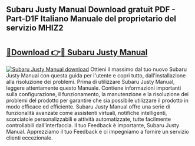 ## Subaru Justy Manual Download gratuit PDF - Part-D1F Italiano Manuale del proprietario del servizio MHIZ2

# <h2><a href="http://dfafwsr.blite.top/?on=Subaru+Justy+Manual">🔗Download 👉🔴 Subaru Justy Manual</a></h2>

[![Subaru Justy Manual download](https://i.imgur.com/lujVjoI.png)](http://dfafwsr.blite.top/?on=Subaru+Justy+Manual)
Ottieni il massimo dal tuo nuovo Subaru Justy Manual con questa guida per l'utente e copri tutto, dall'installazione alla risoluzione dei problemi. Prima di utilizzare Subaru Justy Manual, leggere attentamente questo Manuale. Contiene informazioni importanti sulla configurazione, il funzionamento, la manutenzione e la risoluzione dei problemi del prodotto per garantire che sia possibile utilizzare il prodotto in modo efficace ed efficiente. Subaru Justy Manual offre una serie di funzionalità avanzate come assistenti virtuali, notifiche intelligenti, scorciatoie personalizzabili e attività automatizzate, tutte facilmente controllabili dall'interfaccia. Il tuo Feedback è importante, Subaru Justy Manual. Apprezziamo il tuo Feedback e ci impegniamo a fornire un servizio clienti eccezionale.
